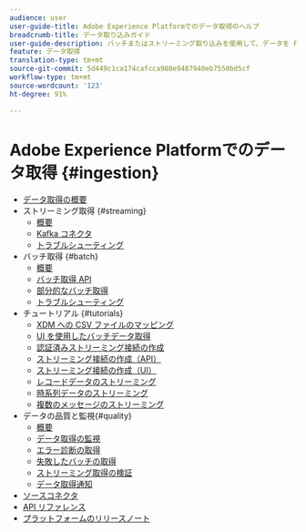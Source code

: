 ```yaml
---
audience: user
user-guide-title: Adobe Experience Platformでのデータ取得のヘルプ
breadcrumb-title: データ取り込みガイド
user-guide-description: バッチまたはストリーミング取り込みを使用して、データを Platform に取り込みます。
feature: データ取得
translation-type: tm+mt
source-git-commit: 5d449c1ca174cafcca988e9487940eb7550bd5cf
workflow-type: tm+mt
source-wordcount: '123'
ht-degree: 91%

---
```



# Adobe Experience Platformでのデータ取得 {#ingestion}

- [データ取得の概要](home.md)
- ストリーミング取得 {#streaming}
   - [概要](streaming-ingestion/overview.md)
   - [Kafka コネクタ](streaming-ingestion/kafka.md)
   - [トラブルシューティング](streaming-ingestion/troubleshooting.md)
- バッチ取得 {#batch}
   - [概要](batch-ingestion/overview.md)
   - [バッチ取得 API](batch-ingestion/api-overview.md)
   - [部分的なバッチ取得](batch-ingestion/partial.md)
   - [トラブルシューティング](batch-ingestion/troubleshooting.md)
- チュートリアル {#tutorials}
   - [XDM への CSV ファイルのマッピング](tutorials/map-a-csv-file.md)
   - [UI を使用したバッチデータ取得](tutorials/ingest-batch-data.md)
   - [認証済みストリーミング接続の作成](tutorials/create-authenticated-streaming-connection.md)
   - [ストリーミング接続の作成（API）](tutorials/create-streaming-connection.md)
   - [ストリーミング接続の作成（UI）](tutorials/create-streaming-connection-ui.md)
   - [レコードデータのストリーミング](tutorials/streaming-record-data.md)
   - [時系列データのストリーミング](tutorials/streaming-time-series-data.md)
   - [複数のメッセージのストリーミング](tutorials/streaming-multiple-messages.md)
- データの品質と監視{#quality}
   - [概要](quality/overview.md)
   - [データ取得の監視](quality/monitor-data-ingestion.md)
   - [エラー診断の取得](quality/error-diagnostics.md)
   - [失敗したバッチの取得](quality/retrieve-failed-batches.md)
   - [ストリーミング取得の検証](quality/streaming-validation.md)
   - [データ取得通知](quality/subscribe-events.md)
- [ソースコネクタ](source-connectors.md)
- [API リファレンス](https://www.adobe.io/apis/experienceplatform/home/api-reference.html#!acpdr/swagger-specs/ingest-api.yaml)
- [プラットフォームのリリースノート](https://docs.adobe.com/content/help/ja-JP/experience-platform/release-notes/latest.html)